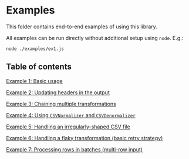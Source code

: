 # Examples

This folder contains end-to-end examples of using this library.

All examples can be run directly without additional setup using `node`. E.g.:

```
node ./examples/ex1.js
```

## Table of contents

[Example 1: Basic usage](./ex1.js)

[Example 2: Updating headers in the output](./ex2.js)

[Example 3: Chaining multiple transformations](./ex3.js)

[Example 4: Using `CSVNormalizer` and `CSVDenormalizer`](./ex4.js)

[Example 5: Handling an irregularly-shaped CSV file](./ex5.js)

[Example 6: Handling a flaky transformation (basic retry strategy)](./ex6.js)

[Example 7: Processing rows in batches (multi-row input)](./ex7.js)